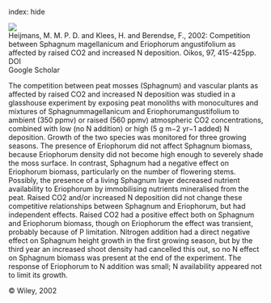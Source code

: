 index: hide

<div class="Citation">
    <div class="Citation-thumb CitationThumb-linked"  data-href="https://doi.org/10.1034/j.1600-0706.2002.970311.x">
      <img src="https://static.claimspace.cloud/climate-study-static/refs/thumbs/6/Heijmans_et_al_2002b-thumb.png" />
    </div>

  <div class="Citation-body">
    <div class="Citation-text">Heijmans, M. M. P. D. and Klees, H. and Berendse, F., 2002: Competition between Sphagnum magellanicum and Eriophorum angustifolium as affected by raised CO2 and increased N deposition. <span class="Article-journal">Oikos, </span><span class="Article-volume">97, </span>415-425pp.</div>
    <div class="Citation-links">
      <div class="CitationLink" data-href="https://doi.org/10.1034/j.1600-0706.2002.970311.x">
        <div class="CitationLink-icon CitationLink-Doi"></div>
        <div class="CitationLink-text">DOI</div>
      </div>
      <div class="CitationLink" data-href="https://scholar.google.com/scholar?q=10.1034/j.1600-0706.2002.970311.x">
        <div class="CitationLink-icon CitationLink-Scholar"></div>
        <div class="CitationLink-text">Google Scholar</div>
      </div>
    </div>
  </div>
</div>

The competition between peat mosses (Sphagnum) and vascular plants as affected by raised CO2 and increased N deposition was studied in a glasshouse experiment by exposing peat monoliths with monocultures and mixtures of Sphagnummagellanicum and Eriophorumangustifolium to ambient (350 ppmv) or raised (560 ppmv) atmospheric CO2 concentrations, combined with low (no N addition) or high (5 g m−2 yr−1 added) N deposition. Growth of the two species was monitored for three growing seasons. The presence of Eriophorum did not affect Sphagnum biomass, because Eriophorum density did not become high enough to severely shade the moss surface. In contrast, Sphagnum had a negative effect on Eriophorum biomass, particularly on the number of flowering stems. Possibly, the presence of a living Sphagnum layer decreased nutrient availability to Eriophorum by immobilising nutrients mineralised from the peat. Raised CO2 and/or increased N deposition did not change these competitive relationships between Sphagnum and Eriophorum, but had independent effects. Raised CO2 had a positive effect both on Sphagnum and Eriophorum biomass, though on Eriophorum the effect was transient, probably because of P limitation. Nitrogen addition had a direct negative effect on Sphagnum height growth in the first growing season, but by the third year an increased shoot density had cancelled this out, so no N effect on Sphagnum biomass was present at the end of the experiment. The response of Eriophorum to N addition was small; N availability appeared not to limit its growth.

<div class="Citation-copy">
&copy; Wiley, 2002
</div>